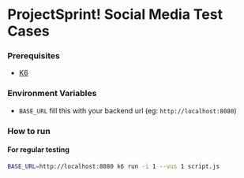 # ProjectSprint! Social Media Test Cases

### Prerequisites
- [K6](https://k6.io/docs/get-started/installation/)


### Environment Variables
- `BASE_URL` fill this with your backend url (eg: `http://localhost:8080`)

### How to run
#### For regular testing
```bash
BASE_URL=http://localhost:8080 k6 run -i 1 --vus 1 script.js
```